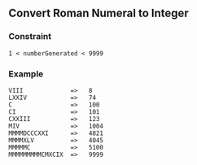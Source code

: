 ## Convert Roman Numeral to Integer

### Constraint

```
1 < numberGenerated < 9999
```

### Example

```
VIII             =>   8
LXXIV            =>   74
C                =>   100
CI               =>   101
CXXIII           =>   123
MIV              =>   1004
MMMMDCCCXXI      =>   4821
MMMMXLV          =>   4045
MMMMMC           =>   5100
MMMMMMMMMCMXCIX  =>   9999
```
